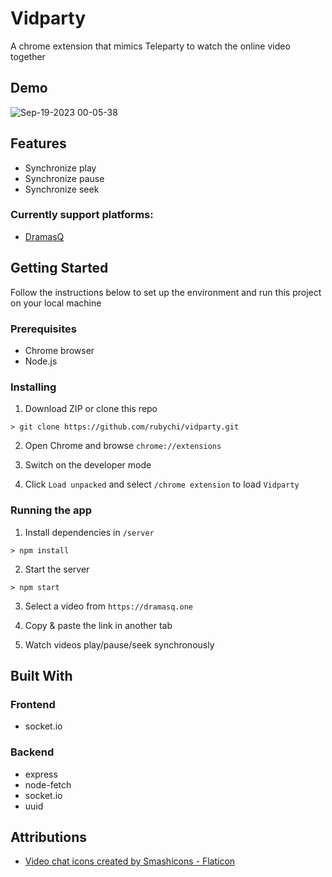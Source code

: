# Vidparty

A chrome extension that mimics Teleparty to watch the online video together

## Demo

![Sep-19-2023 00-05-38](https://github.com/rubychi/vidparty/assets/18576075/51d1bfee-b16a-49cf-9a37-2651d43ae9fb)

## Features

- Synchronize play
- Synchronize pause
- Synchronize seek

### Currently support platforms:
- [DramasQ](https://dramasq.one/)

## Getting Started

Follow the instructions below to set up the environment and run this project on your local machine

### Prerequisites

* Chrome browser
* Node.js

### Installing

1. Download ZIP or clone this repo
```
> git clone https://github.com/rubychi/vidparty.git
```

2. Open Chrome and browse `chrome://extensions`

3. Switch on the developer mode

4. Click `Load unpacked` and select `/chrome extension` to load `Vidparty`

### Running the app

1. Install dependencies in `/server`
```
> npm install
```

2. Start the server
```
> npm start
```

3. Select a video from `https://dramasq.one`

4. Copy & paste the link in another tab
   
5. Watch videos play/pause/seek synchronously

## Built With

### Frontend

* socket.io

### Backend

* express
* node-fetch
* socket.io
* uuid

## Attributions

- [Video chat icons created by Smashicons - Flaticon](https://www.flaticon.com/free-icons/video-chat)
